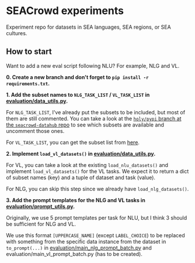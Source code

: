 # SEACrowd experiments

Experiment repo for datasets in SEA languages, SEA regions, or SEA cultures.

## How to start

Want to add a new eval script following NLU? For example, NLG and VL.

**0. Create a new branch and don't forget to `pip install -r requirements.txt`.**

**1. Add the subset names to `NLG_TASK_LIST` / `VL_TASK_LIST` in [evaluation/data_utils.py](https://github.com/SEACrowd/seacrowd-experiments/blob/main/evaluation/data_utils.py).**

For `NLG_TASK_LIST`, I've already put the subsets to be included, but most of them are still commented. You can take a look at the [`holy/pypi` branch at the `seacrowd-datahub` repo](https://github.com/SEACrowd/seacrowd-datahub/tree/holy/pypi) to see which subsets are available and uncomment those ones.

For `VL_TASK_LIST`, you can get the subset list from [here](https://docs.google.com/spreadsheets/d/1CEk8HTHDAEvr32uTNsgGPaKW6K31aDGhPsAVwaJGxvg/edit?usp=sharing).

**2. Implement `load_vl_datasets()`  in [evaluation/data_utils.py](https://github.com/SEACrowd/seacrowd-experiments/blob/main/evaluation/data_utils.py).**

For VL, you can take a look at the existing `load_nlu_datasets()` and implement `load_vl_datasets()` for the VL tasks. We expect it to return a dict of subset names (key) and a tuple of dataset and task (value).

For NLG, you can skip this step since we already have `load_nlg_datasets()`.

**3. Add the prompt templates for the NLG and VL tasks in [evaluation/prompt_utils.py](https://github.com/SEACrowd/seacrowd-experiments/blob/main/evaluation/prompt_utils.py).**

Originally, we use 5 prompt templates per task for NLU, but I think 3 should be sufficient for NLG and VL.

We use this format `[UPPERCASE_NAME]` (except `LABEL_CHOICE`) to be replaced with something from the specific data instance from the dataset in `to_prompt(...)` in [evaluation/main_nlg_prompt_batch.py](https://github.com/SEACrowd/seacrowd-experiments/blob/main/evaluation/main_nlg_prompt_batch.py) and evaluation/main_vl_prompt_batch.py (has to be created).